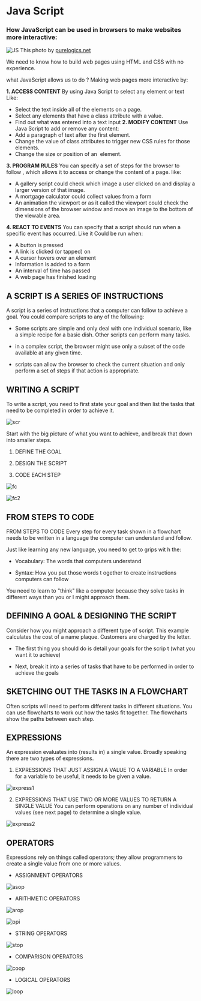 # Java Script

### How JavaScript can be used in  browsers to make websites more interactive:

![JS](https://www.purelogics.net/blog/wp-content/uploads/2019/01/javascript.png)
This photo by [purelogics.net](https://www.purelogics.net/blog/)

We need to know how to build web pages using HTML and CSS with no experience.

what JavaScript allows us to do ?
Making web pages more interactive by:

**1. ACCESS CONTENT**
By using Java Script to select any element or text  Like:

- Select the text inside all of the <hl> elements on a page.
- Select any elements that have a class attribute with a value.
- Find out what was entered into a text input
**2. MODIFY CONTENT**
Use Java Script to add or remove any content:
- Add a paragraph of text after the first <hl> element.
- Change the value of class attributes to trigger new CSS rules for those elements.
- Change the size or position of an <img> element.

**3. PROGRAM RULES**
You can specify a set of steps for the browser to follow , which allows it to access or change the content of a page. like:

- A gallery script could check which image a user clicked on and display a larger version of that image.
- A mortgage calculator could collect values from a form
- An animation the viewport or as it called the viewport could check the dimensions of the browser window and move an image to the bottom of the viewable area.

**4. REACT TO EVENTS**
You can specify that a script should run when a specific event has occurred.
Like it Could be run when:

- A button is pressed
- A link is clicked (or tapped) on
- A cursor hovers over an element
- Information is added to a form
- An interval of time has passed
- A web page has finished loading

## A SCRIPT IS A SERIES OF INSTRUCTIONS

A script is  a series of instructions that a computer can follow to achieve a goal. You could compare scripts to any of the following:

- Some scripts are simple and only deal with one individual scenario, like a simple recipe for a basic dish. Other scripts can perform many tasks.

- in a complex script, the browser might use only a subset of the code available at any given time.

- scripts can allow the browser to check the current situation and only perform a set of steps if that action is appropriate.

## WRITING A SCRIPT

To write a script, you need to first state your goal and then list the tasks that need to be completed in order to achieve it.

![scr](Read04/script.jpg)

Start with the big picture of what you want to achieve, and break that down into smaller steps.

1. DEFINE THE GOAL

2. DESIGN THE SCRIPT

3. CODE EACH STEP

![fc](Read04/flowchart.jpg)

![fc2](Read04/flowchart2.jpg)

## FROM STEPS TO CODE

FROM STEPS TO CODE Every step for every task shown in a flowchart needs to be written in a language the computer can understand and follow.

Just like learning any new language, you need to get to grips wit h the:

- Vocabulary: The words that computers understand

- Syntax: How you put those words t ogether to create instructions computers can follow

You need to learn to "think" like a computer because they solve tasks in different ways than you or I might approach them.

## DEFINING A GOAL & DESIGNING THE SCRIPT

Consider how you might approach a different type of script. This example calculates the cost of a name plaque. Customers are charged by the letter.

- The first thing you should do is detail your goals for the scrip t (what you want it to achieve)

- Next, break it into a series of tasks that have to be performed in order to achieve the goals

## SKETCHING OUT THE TASKS IN A FLOWCHART

Often scripts will need to perform different tasks in different situations. You can use flowcharts to work out how the tasks fit together. The flowcharts show the paths between each step.

## EXPRESSIONS

An expression evaluates into (results in) a single value. Broadly speaking there are two types of expressions.

1. EXPRESSIONS THAT JUST ASSIGN A VALUE TO A VARIABLE In order for a variable to be useful, it needs to be given a value.

![express1](Read04/express1.jpg)

2. EXPRESSIONS THAT USE TWO OR MORE VALUES TO RETURN A SINGLE VALUE You can perform operations on any number of individual values (see next page) to determine a single value.

![express2](Read04/express2.jpg)

## OPERATORS

Expressions rely on things called operators; they allow programmers to create a single value from one or more values.

- ASSIGNMENT OPERATORS

![asop](Read04/asop.jpg)

- ARITHMETIC OPERATORS

![arop](Read04/arop.jpg)

![opi](Read04/opi.jpg)

- STRING OPERATORS

![stop](Read04/stop.jpg)

- COMPARISON OPERATORS

![coop](Read04/coop.jpg)

- LOGICAL OPERATORS

![loop](Read04/loop.jpg)